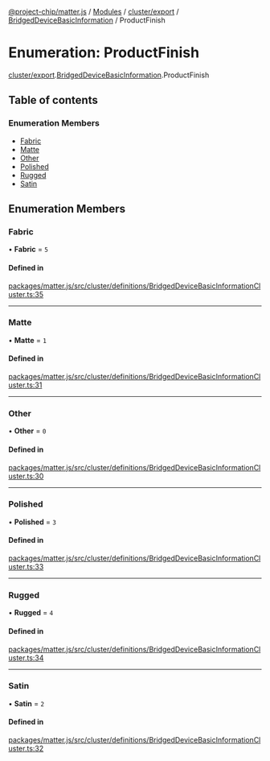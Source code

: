 [@project-chip/matter.js](../README.md) / [Modules](../modules.md) / [cluster/export](../modules/cluster_export.md) / [BridgedDeviceBasicInformation](../modules/cluster_export.BridgedDeviceBasicInformation.md) / ProductFinish

# Enumeration: ProductFinish

[cluster/export](../modules/cluster_export.md).[BridgedDeviceBasicInformation](../modules/cluster_export.BridgedDeviceBasicInformation.md).ProductFinish

## Table of contents

### Enumeration Members

- [Fabric](cluster_export.BridgedDeviceBasicInformation.ProductFinish.md#fabric)
- [Matte](cluster_export.BridgedDeviceBasicInformation.ProductFinish.md#matte)
- [Other](cluster_export.BridgedDeviceBasicInformation.ProductFinish.md#other)
- [Polished](cluster_export.BridgedDeviceBasicInformation.ProductFinish.md#polished)
- [Rugged](cluster_export.BridgedDeviceBasicInformation.ProductFinish.md#rugged)
- [Satin](cluster_export.BridgedDeviceBasicInformation.ProductFinish.md#satin)

## Enumeration Members

### Fabric

• **Fabric** = ``5``

#### Defined in

[packages/matter.js/src/cluster/definitions/BridgedDeviceBasicInformationCluster.ts:35](https://github.com/project-chip/matter.js/blob/c15b1068/packages/matter.js/src/cluster/definitions/BridgedDeviceBasicInformationCluster.ts#L35)

___

### Matte

• **Matte** = ``1``

#### Defined in

[packages/matter.js/src/cluster/definitions/BridgedDeviceBasicInformationCluster.ts:31](https://github.com/project-chip/matter.js/blob/c15b1068/packages/matter.js/src/cluster/definitions/BridgedDeviceBasicInformationCluster.ts#L31)

___

### Other

• **Other** = ``0``

#### Defined in

[packages/matter.js/src/cluster/definitions/BridgedDeviceBasicInformationCluster.ts:30](https://github.com/project-chip/matter.js/blob/c15b1068/packages/matter.js/src/cluster/definitions/BridgedDeviceBasicInformationCluster.ts#L30)

___

### Polished

• **Polished** = ``3``

#### Defined in

[packages/matter.js/src/cluster/definitions/BridgedDeviceBasicInformationCluster.ts:33](https://github.com/project-chip/matter.js/blob/c15b1068/packages/matter.js/src/cluster/definitions/BridgedDeviceBasicInformationCluster.ts#L33)

___

### Rugged

• **Rugged** = ``4``

#### Defined in

[packages/matter.js/src/cluster/definitions/BridgedDeviceBasicInformationCluster.ts:34](https://github.com/project-chip/matter.js/blob/c15b1068/packages/matter.js/src/cluster/definitions/BridgedDeviceBasicInformationCluster.ts#L34)

___

### Satin

• **Satin** = ``2``

#### Defined in

[packages/matter.js/src/cluster/definitions/BridgedDeviceBasicInformationCluster.ts:32](https://github.com/project-chip/matter.js/blob/c15b1068/packages/matter.js/src/cluster/definitions/BridgedDeviceBasicInformationCluster.ts#L32)

